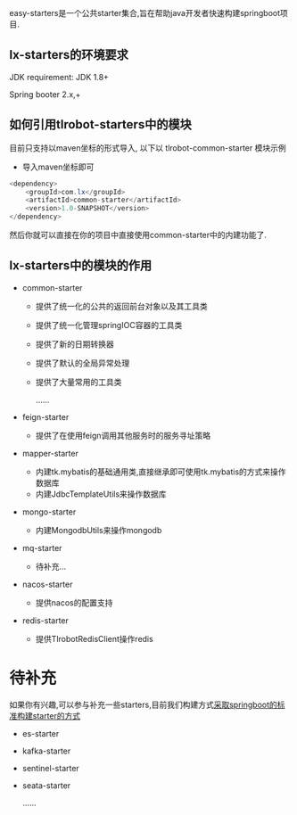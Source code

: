 easy-starters是一个公共starter集合,旨在帮助java开发者快速构建springboot项目.

## lx-starters的环境要求

JDK requirement: JDK 1.8+

Spring booter 2.x,+



## 如何引用tlrobot-starters中的模块

目前只支持以maven坐标的形式导入, 以下以 tlrobot-common-starter 模块示例

* 导入maven坐标即可

```java
<dependency>
    <groupId>com.lx</groupId>
    <artifactId>common-starter</artifactId>
    <version>1.0-SNAPSHOT</version>
</dependency>
```

然后你就可以直接在你的项目中直接使用common-starter中的内建功能了.

## lx-starters中的模块的作用

* common-starter

    * 提供了统一化的公共的返回前台对象以及其工具类

    * 提供了统一化管理springIOC容器的工具类

    * 提供了新的日期转换器

    * 提供了默认的全局异常处理

    * 提供了大量常用的工具类

      ......

* feign-starter

    * 提供了在使用feign调用其他服务时的服务寻址策略

* mapper-starter

    * 内建tk.mybatis的基础通用类,直接继承即可使用tk.mybatis的方式来操作数据库
    * 内建JdbcTemplateUtils来操作数据库

* mongo-starter

    * 内建MongodbUtils来操作mongodb

* mq-starter

    * 待补充...

* nacos-starter

    * 提供nacos的配置支持

* redis-starter

    * 提供TlrobotRedisClient操作redis

# 待补充

如果你有兴趣,可以参与补充一些starters,目前我们构建方式[采取springboot的标准构建starter的方式](https://docs.spring.io/spring-boot/docs/current/reference/html/features.html#features.developing-auto-configuration.custom-starter)

* es-starter

* kafka-starter

* sentinel-starter

* seata-starter

  ......
